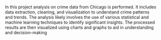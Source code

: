 In this project analysis on crime data from Chicago is performed. It includes data extraction, cleaning, and visualization to understand crime patterns and trends. The analysis likely involves the use of various statistical and machine learning techniques to identify significant insights. The processed results are then visualized using charts and graphs to aid in understanding and decision-making
